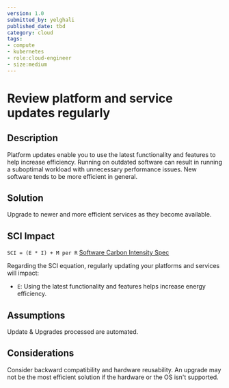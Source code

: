 ```yaml
---
version: 1.0
submitted_by: yelghali
published_date: tbd
category: cloud
tags: 
- compute
- kubernetes
- role:cloud-engineer
- size:medium
---
```


# Review platform and service updates regularly

## Description
Platform updates enable you to use the latest functionality and features to help increase efficiency. Running on outdated software can result in running a suboptimal workload with unnecessary performance issues. New software tends to be more efficient in general.

## Solution
Upgrade to newer and more efficient services as they become available.

## SCI Impact
`SCI = (E * I) + M per R`
[Software Carbon Intensity Spec](https://grnsft.org/sci)

Regarding the SCI equation, regularly updating your platforms and services will impact:

- `E`:  Using the latest functionality and features helps increase energy efficiency.

## Assumptions
Update & Upgrades processed are automated.

## Considerations
Consider backward compatibility and hardware reusability. An upgrade may not be the most efficient solution if the hardware or the OS isn't supported.
